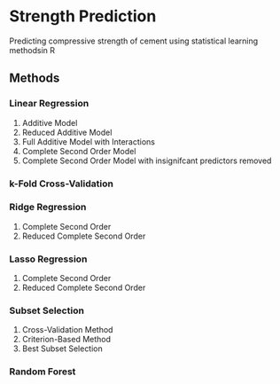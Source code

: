 # Strength Prediction
Predicting compressive strength of cement using statistical learning methodsin R

## Methods

### Linear Regression
1) Additive Model
2) Reduced Additive Model
3) Full Additive Model with Interactions
4) Complete Second Order Model
5) Complete Second Order Model with insignifcant predictors removed

### k-Fold Cross-Validation

###  Ridge Regression
1) Complete Second Order 
2) Reduced Complete Second Order

### Lasso Regression
1) Complete Second Order 
2) Reduced Complete Second Order

### Subset Selection 
1) Cross-Validation Method
2) Criterion-Based Method
3) Best Subset Selection

### Random Forest

